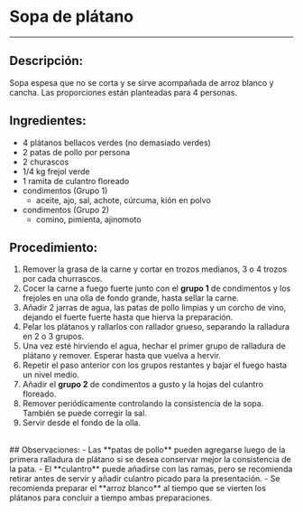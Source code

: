 # Sopa de plátano
---
## Descripción:
Sopa espesa que no se corta y se sirve acompañada de arroz blanco y cancha. Las proporciones están planteadas para 4 personas.

## Ingredientes:
- 4 plátanos bellacos verdes (no demasiado verdes)
- 2 patas de pollo por persona
- 2 churascos
- 1/4 kg frejol verde
- 1 ramita de culantro floreado
- condimentos (Grupo 1)
    - aceite, ajo, sal, achote, cúrcuma, kión en polvo
- condimentos (Grupo 2)
    - comino, pimienta, ajinomoto

## Procedimiento:
1. Remover la grasa de la carne y cortar en trozos medianos, 3 o 4 trozos por cada churrascos.
2. Cocer la carne a fuego fuerte junto con el **grupo 1** de condimentos  y los frejoles en una olla de fondo grande, hasta sellar la carne.
3. Añadir 2 jarras de agua, las patas de pollo limpias y un corcho de vino, dejando el fuerte fuerte hasta que hierva la preparación.
4. Pelar los plátanos y rallarlos con rallador grueso, separando la ralladura en 2 o 3 grupos.
5. Una vez esté hirviendo el agua, hechar el primer grupo de ralladura de plátano y remover. Esperar hasta que vuelva a hervir.
6. Repetir el paso anterior con los grupos restantes y bajar el fuego hasta un nivel medio.
7. Añadir el **grupo 2** de condimentos a gusto y la hojas del culantro floreado.
8. Remover periódicamente controlando la consistencia de la sopa. También se puede corregir la sal.
9. Servir desde el fondo de la olla.
<br>
## Observaciones:
- Las **patas de pollo** pueden agregarse luego de la primera ralladura de plátano si se desea conservar mejor la consistencia de la pata.
- El **culantro** puede añadirse con las ramas, pero se recomienda retirar antes de servir y añadir culantro picado para la presentación.
- Se recomienda preparar el **arroz blanco** al tiempo que se vierten los plátanos para concluir a tiempo ambas preparaciones.
